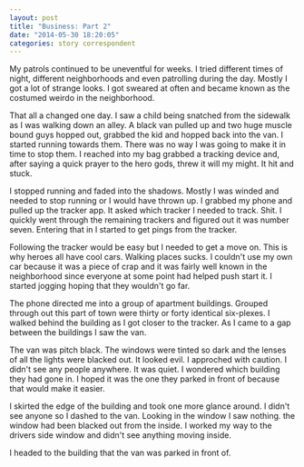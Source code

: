 ```yaml
---
layout: post
title: "Business: Part 2"
date: "2014-05-30 18:20:05"
categories: story correspondent
---
```

My patrols continued to be uneventful for weeks. I tried different times of night, different neighborhoods and even patrolling during the day. Mostly I got a lot of strange looks. I got sweared at often and became known as the costumed weirdo in the neighborhood. 

That all a changed one day. I saw a child being snatched from the sidewalk as I was walking down an alley. A black van pulled up and two huge muscle bound guys hopped out, grabbed the kid and hopped back into the van. I started running towards them. There was no way I was going to make it in time to stop them. I reached into my bag grabbed a tracking device and, after saying a quick prayer to the hero gods, threw it will my might. It hit and stuck. 

I stopped running and faded into the shadows. Mostly I was winded and needed to stop running or I would have thrown up. I grabbed my phone and pulled up the tracker app. It asked which tracker I needed to track. Shit. I quickly went through the remaining trackers and figured out it was number seven. Entering that in I started to get pings from the tracker. 

Following the tracker would be easy but I needed to get a move on. This is why heroes all have cool cars. Walking places sucks. I couldn't use my own car because it was a piece of crap and it was fairly well known in the neighborhood since everyone at some point had helped push start it. I started jogging hoping that they wouldn't go far. 

The phone directed me into a group of apartment buildings. Grouped through out this part of town were thirty or forty identical six-plexes. I walked behind the building as I got closer to the tracker. As I came to a gap between the buildings I saw the van. 

The van was pitch black. The windows were tinted so dark and the lenses of all the lights were blacked out. It looked evil. I approched with caution. I didn't see any people anywhere. It was quiet. I wondered which building they had gone in. I hoped it was the one they parked in front of because that would make it easier. 

I skirted the edge of the building and took one more glance around. I didn't see anyone so I dashed to the van. Looking in the window I saw nothing. the window had been blacked out from the inside. I worked my way to the drivers side window and didn't see anything moving inside. 

I headed to the building that the van was parked in front of.  